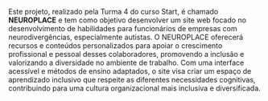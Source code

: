 Este projeto, realizado pela Turma 4 do curso Start, é chamado **NEUROPLACE** e tem como objetivo desenvolver um site web focado no desenvolvimento de habilidades para funcionários de empresas com neurodivergências, especialmente autistas. O NEUROPLACE oferecerá recursos e conteúdos personalizados para apoiar o crescimento profissional e pessoal desses colaboradores, promovendo a inclusão e valorizando a diversidade no ambiente de trabalho. Com uma interface acessível e métodos de ensino adaptados, o site visa criar um espaço de aprendizado inclusivo que respeite as diferentes necessidades cognitivas, contribuindo para uma cultura organizacional mais inclusiva e diversificada.
